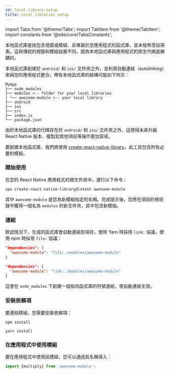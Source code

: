 ```yaml
---
id: local-library-setup
title: Local libraries setup
---
```


import Tabs from '@theme/Tabs'; import TabItem from '@theme/TabItem'; import constants from '@site/core/TabsConstants';

本地函式庫是指包含視圖或模組、且專屬於您應用程式的函式庫，並未發佈至註冊表。這與傳統的視圖和模組設置不同，因為本地函式庫與應用程式的原生代碼是解耦的。

本地函式庫創建於 `android/` 和 `ios/` 文件夾之外，並利用自動連結（autolinking）來與您的應用程式整合。帶有本地函式庫的結構可能如下所示：

```plaintext
MyApp
├── node_modules
├── modules <-- folder for your local libraries
│ └── awesome-module <-- your local library
├── android
├── ios
├── src
├── index.js
└── package.json
```

由於本地函式庫的代碼存在於 `android/` 和 `ios/` 文件夾之外，這使得未來升級 React Native 版本、複製到其他項目等操作更加容易。

要創建本地函式庫，我們將使用 [create-react-native-library](https://callstack.github.io/react-native-builder-bob/create)。此工具包含所有必要的模板。

### 開始使用

在您的 React Native 應用程式的根文件夾中，運行以下命令：

```shell
npx create-react-native-library@latest awesome-module
```

其中 `awesome-module` 是您為新模組指定的名稱。完成提示後，您將在項目的根目錄中獲得一個名為 `modules` 的新文件夾，其中包含新模組。

### 連結

默認情況下，生成的函式庫會自動連結到項目，使用 Yarn 時採用 `link:` 協議，使用 npm 時採用 `file:` 協議：

<Tabs groupId="package-manager" queryString defaultValue={constants.defaultPackageManager} values={constants.packageManagers}>

<TabItem value="npm">

```json
"dependencies": {
  "awesome-module": "file:./modules/awesome-module"
}
```

</TabItem>
<TabItem value="yarn">

```json
"dependencies": {
  "awesome-module": "link:./modules/awesome-module"
}
```

</TabItem>
</Tabs>

這會在 `node_modules` 下創建一個指向函式庫的符號連結，使自動連結生效。

### 安裝依賴項

要連結模組，您需要安裝依賴項：

<Tabs groupId="package-manager" queryString defaultValue={constants.defaultPackageManager} values={constants.packageManagers}>

<TabItem value="npm">

```shell
npm install
```

</TabItem>
<TabItem value="yarn">

```shell
yarn install
```

</TabItem>
</Tabs>

### 在應用程式中使用模組

要在應用程式中使用該模組，您可以通過其名稱導入：

```js
import {multiply} from 'awesome-module';
```